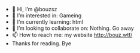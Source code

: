 - 👋 Hi, I’m @bouzsz
- 👀 I’m interested in:
  Gameing
- 🌱 I’m currently learning:
  html
- 💞️ I’m looking to collaborate on:
  Nothing. Go away
- 📫 How to reach me: 
  my website http://bouz.wtf/ 
- Thanks for reading.    Bye

<!---
bouzsz/bouzsz is a ✨ special ✨ repository because its `README.md` (this file) appears on your GitHub profile.
You can click the Preview link to take a look at your changes.
--->
